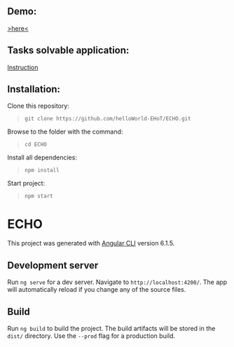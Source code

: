 ## Demo:
<a href="https://helloworld-ehot.github.io/" target="_blank">>here<</a>

## Tasks solvable application:
<a href="https://gist.github.com/littlepea/bdae7b11cd1294cac809" target="_blank">Instruction</a>

## Installation:
Clone this repository:
> `git clone https://github.com/helloWorld-EHoT/ECHO.git`

Browse to the folder with the command:
> `cd ECHO`

Install all dependencies:
> `npm install`

Start project:
> `npm start`

# ECHO

This project was generated with [Angular CLI](https://github.com/angular/angular-cli) version 6.1.5.

## Development server

Run `ng serve` for a dev server. Navigate to `http://localhost:4200/`. The app will automatically reload if you change any of the source files.

## Build

Run `ng build` to build the project. The build artifacts will be stored in the `dist/` directory. Use the `--prod` flag for a production build.
